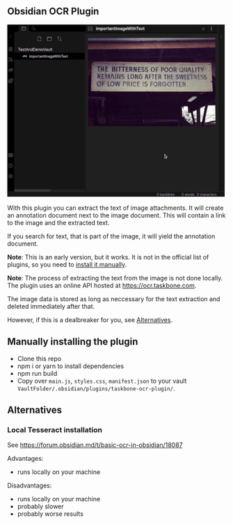 ## Obsidian OCR Plugin

![](demo.gif)

With this plugin you can extract the text of image attachments. It will create an annotation document next to the image document. This will contain a link to the image and the extracted text.

If you search for text, that is part of the image, it will yield the annotation document.

**Note**: This is an early version, but it works. It is not in the official list of plugins, so you need to [install it manually](#Manually-installing-the-plugin).

**Note**: The process of extracting the text from the image is not done locally. The plugin uses an online API hosted at https://ocr.taskbone.com.

The image data is stored as long as neccessary for the text extraction and deleted immediately after that.

However, if this is a dealbreaker for you, see [Alternatives](#Alternatives).

## Manually installing the plugin

- Clone this repo
- npm i or yarn to install dependencies
- npm run build
- Copy over `main.js`, `styles.css`, `manifest.json` to your vault `VaultFolder/.obsidian/plugins/taskbone-ocr-plugin/`.
## Alternatives
### Local Tesseract installation
See https://forum.obsidian.md/t/basic-ocr-in-obsidian/18087

Advantages:
* runs locally on your machine

Disadvantages:
* runs locally on your machine
* probably slower
* probably worse results
